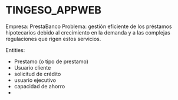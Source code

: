 # TINGESO_APPWEB

Empresa: PrestaBanco
Problema: gestión eficiente de los préstamos hipotecarios debido al crecimiento en la demanda y a las complejas regulaciones que rigen estos servicios. 

Entities:
- Prestamo (o tipo de prestamo)
- Usuario cliente
- solicitud de crédito
- usuario ejecutivo
- capacidad de ahorro
- 